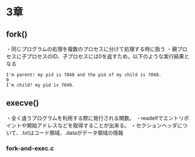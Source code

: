 # 3章

## fork()

・同じプログラムの処理を複数のプロセスに分けて処理する時に扱う
・親プロセスに子プロセスのID、子プロセスには0を返すため。以下のような実行結果となる


```
I'm parent! my pid is 7048 and the pid of my child is 7049.
0
I'm child! my pid is 7049.
```

## execve()

・全く違うプログラムを利用する際に発行される関数。
・readelfでエントリポイントや開始アドレスなどを取得することが出来る。
・セクションヘッダについて、.txtはコード領域、.dataがデータ領域の情報

### fork-and-exec.c

